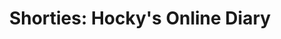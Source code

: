 ---
title: "Shorties: Hocky's Online Diary"
layout: collection
permalink: /shorties/
collection: shorties
entries_layout: grid
classes: wide
---